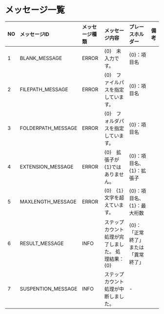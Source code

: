 # メッセージ一覧
| NO | メッセージID | メッセージ種類 | メッセージ内容 | プレースホルダー | 備考 |
|:---|:---|:---|:---|:---|:---|
|1|BLANK_MESSAGE|ERROR|{0}　未入力です。|{0}：項目名| |
|2|FILEPATH_MESSAGE|ERROR|{0}　ファイルパスを指定しています。|{0}：項目名| |
|3|FOLDERPATH_MESSAGE|ERROR|{0}　フォルダパスを指定しています。|{0}：項目名| |
|4|EXTENSION_MESSAGE|ERROR|{0}　拡張子が{1}ではありません。|{0}：項目名、{1}：拡張子| |
|5|MAXLENGTH_MESSAGE|ERROR|{0}　{1}文字を超えています。|{0}：項目名、{1}：最大桁数| |
|6|RESULT_MESSAGE|INFO|ステップカウント処理が完了しました。 処理結果：{0} |{0}：「正常終了」または「異常終了」| |
|7|SUSPENTION_MESSAGE|INFO|ステップカウント処理が中断しました。|-| |